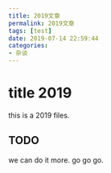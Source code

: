 ```yaml
---
title: 2019文章
permalink: 2019文章
tags: [test]
date: 2019-07-14 22:59:44
categories: 
- 杂谈
---
```


# title 2019
this is a 2019 files.

## TODO
we can do it more.
go go go.
